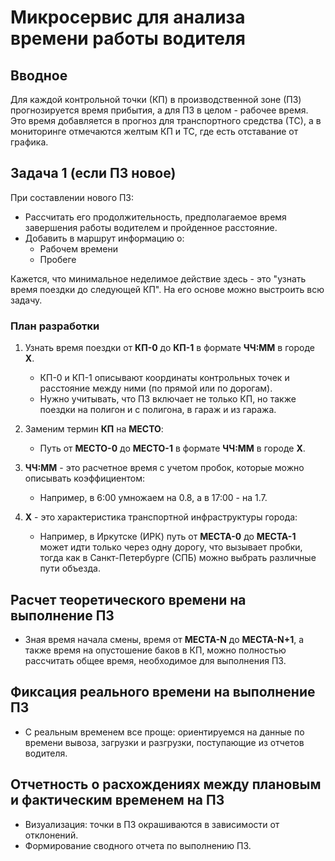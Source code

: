 # Микросервис для анализа времени работы водителя

## Вводное
Для каждой контрольной точки (КП) в производственной зоне (ПЗ) прогнозируется время прибытия, а для ПЗ в целом - рабочее время. Это время добавляется в прогноз для транспортного средства (ТС), а в мониторинге отмечаются желтым КП и ТС, где есть отставание от графика.

## Задача 1 (если ПЗ новое)
При составлении нового ПЗ:
- Рассчитать его продолжительность, предполагаемое время завершения работы водителем и пройденное расстояние.
- Добавить в маршрут информацию о:
  - Рабочем времени
  - Пробеге

Кажется, что минимальное неделимое действие здесь - это "узнать время поездки до следующей КП". На его основе можно выстроить всю задачу.

### План разработки

1. Узнать время поездки от **КП-0** до **КП-1** в формате **ЧЧ:ММ** в городе **X**.
   - КП-0 и КП-1 описывают координаты контрольных точек и расстояние между ними (по прямой или по дорогам).
   - Нужно учитывать, что ПЗ включает не только КП, но также поездки на полигон и с полигона, в гараж и из гаража.

2. Заменим термин **КП** на **МЕСТО**:
   - Путь от **МЕСТО-0** до **МЕСТО-1** в формате **ЧЧ:ММ** в городе **X**.

3. **ЧЧ:ММ** - это расчетное время с учетом пробок, которые можно описывать коэффициентом:
   - Например, в 6:00 умножаем на 0.8, а в 17:00 - на 1.7.

4. **X** - это характеристика транспортной инфраструктуры города:
   - Например, в Иркутске (ИРК) путь от **МЕСТА-0** до **МЕСТА-1** может идти только через одну дорогу, что вызывает пробки, тогда как в Санкт-Петербурге (СПБ) можно выбрать различные пути объезда.

## Расчет теоретического времени на выполнение ПЗ
- Зная время начала смены, время от **МЕСТА-N** до **МЕСТА-N+1**, а также время на опустошение баков в КП, можно полностью рассчитать общее время, необходимое для выполнения ПЗ.

## Фиксация реального времени на выполнение ПЗ
- С реальным временем все проще: ориентируемся на данные по времени вывоза, загрузки и разгрузки, поступающие из отчетов водителя.

## Отчетность о расхождениях между плановым и фактическим временем на ПЗ
- Визуализация: точки в ПЗ окрашиваются в зависимости от отклонений.
- Формирование сводного отчета по выполнению ПЗ.
